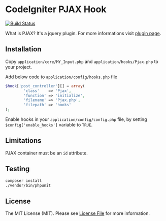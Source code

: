 # CodeIgniter PJAX Hook
[![Build Status](https://travis-ci.org/michalsn/CodeIgniter-PJAX.svg?branch=master)](https://travis-ci.org/michalsn/CodeIgniter-PJAX)

What is PJAX? It's a jquery plugin. For more informations visit [plugin page](https://github.com/defunkt/jquery-pjax).

## Installation

Copy `application/core/MY_Input.php` and `application/hooks/Pjax.php` to your project.

Add below code to `application/config/hooks.php` file
```php
$hook['post_controller'][] = array(
        'class'    => 'Pjax',
        'function' => 'initialize',
        'filename' => 'Pjax.php',
        'filepath' => 'hooks'
);
```

Enable hooks in your `application/config/config.php` file, by setting `$config['enable_hooks']` variable to `TRUE`.

## Limitations

PJAX container must be an `id` attribute.

## Testing

```bash
composer install
./vendor/bin/phpunit
```

## License

The MIT License (MIT). Please see [License File](LICENSE.md) for more information.